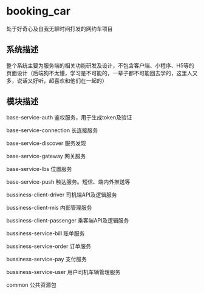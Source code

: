 # booking_car
处于好奇心及自我无聊时间打发的网约车项目

## 系统描述 
整个系统主要为服务端的相关功能研发及设计，不包含客户端、小程序、H5等的页面设计（后端狗不太懂，学习是不可能的，一辈子都不可能回去学的，这里人又多，说话又好听，超喜欢和他们在一起的）

## 模块描述

base-service-auth 鉴权服务，用于生成token及验证

base-service-connection 长连接服务

base-service-discover 服务发现

base-service-gateway 网关服务

base-service-lbs 位置服务

base-service-push 触达服务。短信、端内外推送等

bussiness-client-driver 司机端API及逻辑服务

bussiness-client-mis 内部管理服务

bussiness-client-passenger 乘客端API及逻辑服务

bussiness-service-bill 账单服务

bussiness-service-order 订单服务

bussiness-service-pay 支付服务

bussiness-service-user 用户司机车辆管理服务

common 公共资源包
